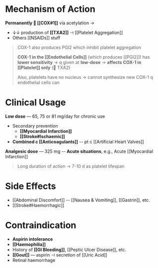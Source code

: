 # Mechanism of Action
**Permanently  [[COX#1]]** via acetylation →
- ↓↓ production of **[[TXA2]]** ⊣ [[Platelet Aggregation]]
- Others [[NSAIDs]] stuff

> COX-1 also produces PGI2 which inhibit platelet aggregation
> 
> **COX-1 in the [[Endothelial Cells]]** (which produces [[PGI2]]) has **lower sensitivity** →  q given at **low-dose** → **affects COX-1 in [[Platelet]] only** ( TXA2)
> 
> Also, platelets have no nucleus → cannot synthesize new COX-1 q endothelial cells can

# Clinical Usage
**Low dose** — 65, 75 or 81 mg/day for chronic use
- Secondary prevention
    - **[[Myocardial Infarction]]**
    - **[[Stroke#Ischaemic]]**
- **Combined c [[Anticoagulants]]** -- pt c [[Artificial Heart Valves]]

**Analgesic dose** — 325 mg -- **Acute situations**, e.g., Acute [[Myocardial Infarction]]

> Long duration of action → 7-10 d as platelet lifespan

# Side Effects
- [[Abdominal Discomfort]] -- [[Nausea & Vomiting]], [[Gastrin]], etc.
- [[Stroke#Haemorrhagic]]

# Contraindication
- **Aspirin intolerance**
- **[[Haemophilia]]**
- History of **[[GI Bleeding]]**, [[Peptic Ulcer Disease]], etc.
- **[[Gout]]** — aspirin ⊣ secretion of [[Uric Acid]]
- Retinal haemorrhage


